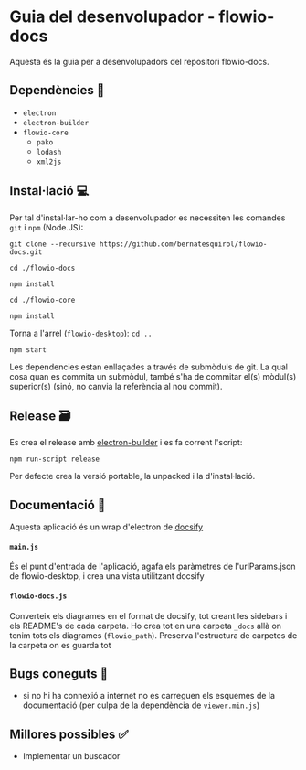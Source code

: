 # Guia del desenvolupador - flowio-docs

Aquesta és la guia per a desenvolupadors del repositori flowio-docs. 

## Dependències 🚩

- `electron`
- `electron-builder`
- `flowio-core`
  - `pako`
  - `lodash`
  - `xml2js`

## Instal·lació 💻

Per tal d'instal·lar-ho com a desenvolupador es necessiten les comandes `git`  i `npm` (Node.JS):

`git clone --recursive https://github.com/bernatesquirol/flowio-docs.git`

`cd ./flowio-docs`

`npm install`

`cd ./flowio-core`

`npm install`

Torna a l'arrel (`flowio-desktop`): `cd ..`

`npm start`

Les dependencies estan enllaçades a través de submòduls de git. La qual cosa quan es commita un submòdul, també s'ha de commitar el(s) mòdul(s) superior(s) (sinó, no canvia la referència al nou commit).

## Release 🗃

Es crea el release amb [electron-builder](https://www.electron.build/) i es fa corrent l'script:

`npm run-script release`

Per defecte crea la versió portable, la unpacked i la d'instal·lació.

## Documentació 📖

Aquesta aplicació és un wrap d'electron de [docsify](https://docsify.js.org/#/quickstart)

#### `main.js`

És el punt d'entrada de l'aplicació, agafa els paràmetres de l'urlParams.json de flowio-desktop, i crea una vista utilitzant docsify

#### `flowio-docs.js`

Converteix els diagrames en el format de docsify, tot creant les sidebars i els README's de cada carpeta. Ho crea tot en una carpeta `_docs` allà on tenim tots els diagrames (`flowio_path`). Preserva l'estructura de carpetes de la carpeta on es guarda tot

## Bugs coneguts 🐛

- si no hi ha connexió a internet no es carreguen els esquemes de la documentació (per culpa de la dependència de `viewer.min.js`)

## Millores possibles ✅

- Implementar un buscador